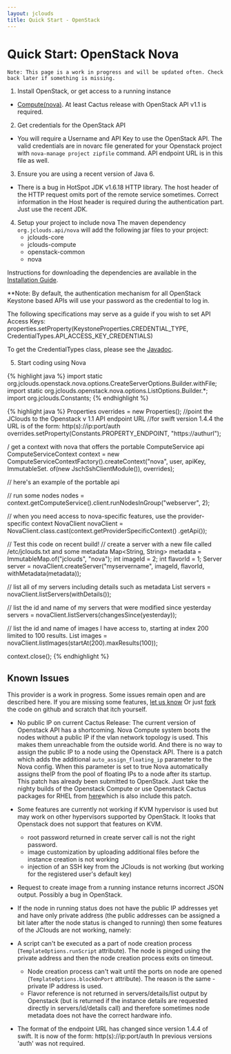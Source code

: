 ```yaml
---
layout: jclouds
title: Quick Start - OpenStack
---
```


# Quick Start: OpenStack Nova

`Note: This page is a work in progress and will be updated often. Check back later if something is missing.`

1. Install OpenStack, or get access to a running instance
  * [Compute(nova)](http://www.openstack.org/projects/compute/latest-release/). At least Cactus release with OpenStack API v1.1 is required.
2. Get credentials for the OpenStack API
  * You will require a Username and API Key to use the OpenStack API. 
	The valid credentials are in novarc file generated for your Openstack project with `nova-manage project zipfile` command.
	 API endpoint URL is in this file as well.	
3. Ensure you are using a recent version of Java 6.
  * There is a bug in HotSpot JDK v1.6.18 HTTP library. The host header of the HTTP request omits port of the remote service sometimes.
 Correct information in the Host header is required during the authentication part. Just use the recent JDK.
4. Setup your project to include nova
	The maven dependency `org.jclouds.api/nova` will add the following jar files to your project:
  	* jclouds-core
  	* jclouds-compute
  	* openstack-common
  	* nova

Instructions for downloading the dependencies are available in the [Installation Guide](/documentation/userguide/installation-guide).

**Note: By default, the authentication mechanism for all OpenStack Keystone based APIs will use your password as the credential to log in.

The following specifications may serve as a guide if you wish to set API Access Keys:
properties.setProperty(KeystoneProperties.CREDENTIAL_TYPE, CredentialTypes.API_ACCESS_KEY_CREDENTIALS)

To get the CredentialTypes class, please see the [Javadoc](http://demobox.github.com/jclouds-maven-site-1.5.0/1.5.0/jclouds-multi/apidocs/org/jclouds/openstack/keystone/v2_0/config/CredentialTypes.html).

5. Start coding using Nova

{% highlight java %}
import static org.jclouds.openstack.nova.options.CreateServerOptions.Builder.withFile;
import static org.jclouds.openstack.nova.options.ListOptions.Builder.*;
import org.jclouds.Constants;
{% endhighlight %}

{% highlight java %}
Properties overrides = new Properties();
//point the JClouds to the Openstack v 1.1 API endpoint URL
//for swift version 1.4.4 the URL is of the form: http(s)://ip:port/auth
overrides.setProperty(Constants.PROPERTY_ENDPOINT, "https://authurl");

/ get a context with nova that offers the portable ComputeService api
ComputeServiceContext context = new ComputeServiceContextFactory().createContext("nova", user, apiKey, 
													ImmutableSet.<Module> of(new JschSshClientModule()),
														 overrides);

// here's an example of the portable api

// run some nodes
nodes = context.getComputeService().client.runNodesInGroup("webserver", 2);

// when you need access to nova-specific features, use the provider-specific context
NovaClient novaClient = NovaClient.class.cast(context.getProviderSpecificContext()
         .getApi());


// Test this code on recent build!
// create a server with a new file called /etc/jclouds.txt and some metadata
Map<String, String> metadata = ImmutableMap.of("jclouds", "nova");
int imageId = 2;
int flavorId = 1;
Server server = novaClient.createServer("myservername", imageId, flavorId,
      withMetadata(metadata));

// list all of my servers including details such as metadata
List<Server> servers = novaClient.listServers(withDetails());

// list the id and name of my servers that were modified since yesterday
servers = novaClient.listServers(changesSince(yesterday));

// list the id and name of images I have access to, starting at index 200 limited to 100 results.
List<Image> images = novaClient.listImages(startAt(200).maxResults(100));

context.close();
{% endhighlight %}



## Known Issues
<!-- TODO Change let us know link -->
This provider is a work in progress. Some issues remain open and are described here. If you are missing some features,
 [let us know](http://groups.google.com/group/jclouds?pli=1) Or just [fork](https://github.com/jclouds/jclouds) the code 
on github and scratch that itch yourself.

* No public IP on current Cactus Release: The current version of Openstack API has a shortcoming. 
  Nova Compute system boots the nodes without a public IP if the vlan network topology is used. 
  This makes them unreachable from the outside world. And there is no way to assign the public IP to a node using
   the Openstack API. There is a patch which adds the additional `auto_assign_floating_ip` parameter to the Nova config. 
  When this parameter is set to true Nova automatically assigns theIP from the pool of floating IPs to a node after its startup.
   This patch has already been submitted to OpenStack. Just take the nighty builds of the Openstack Compute or 
  use Openstack Cactus packages for RHEL from [here](http://yum.griddynamics.net/)which is also include this patch.
  
* Some features are currently not working if KVM hypervisor is used but may work on other hypervisors supported by OpenStack. 
  It looks that Openstack does not support that features on KVM.
  * root password returned in create server call is not the right password.
  * image customization by uploading additional files before the instance creation is not working
  * injection of an SSH key from the JClouds is not working (but working for the registered user's default key)

* Request to create image from a running instance returns incorrect JSON output. Possibly a bug in OpenStack.

* If the node in running status does not have the public IP addresses yet and have only 
  private address (the public addresses can be assigned a bit later after the node status is changed to running)
  then some features of the JClouds are not working, namely:
  
* A script can't be executed as a part of node creation process (`TemplateOptions.runScript` attribute). 
  The node is pinged using the private address and then the node creation process exits on timeout.
  * Node creation process can't wait until the ports on node are opened (`TemplateOptions.blockOnPort` attribute). 
    The reason is the same - private IP address is used.
  * Flavor reference is not returned in servers/details/list output by Openstack 
    (but is returned if the instance details are requested directly in servers/id/details call) and 
    therefore sometimes node metadata does not have the correct hardware info.

* The format of the endpoint URL has changed since version 1.4.4 of swift.
  It is now of the form: http(s)://ip:port/auth
  In previous versions 'auth' was not required.

